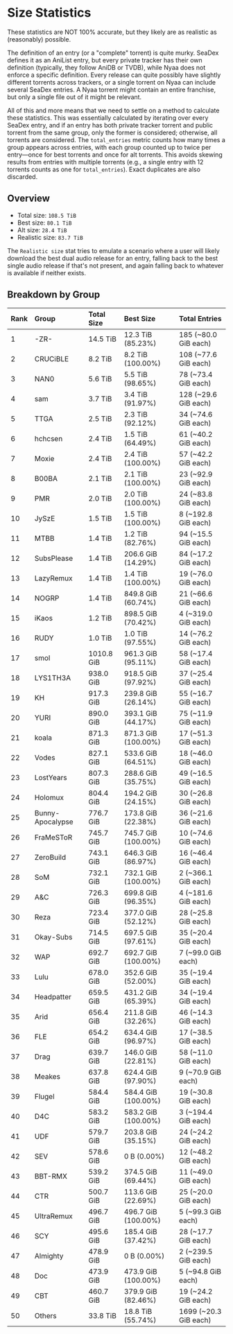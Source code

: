 # Size Statistics

These statistics are NOT 100% accurate, but they likely are as realistic as (reasonably) possible.

The definition of an entry (or a "complete" torrent) is quite murky. SeaDex defines it as an AniList entry, but every private tracker has their own definition (typically, they follow AniDB or TVDB), while Nyaa does not enforce a specific definition. Every release can quite possibly have slightly different torrents across trackers, or a single torrent on Nyaa can include several SeaDex entries. A Nyaa torrent might contain an entire franchise, but only a single file out of it might be relevant.

All of this and more means that we need to settle on a method to calculate these statistics. This was essentially calculated by iterating over every SeaDex entry, and if an entry has both private tracker torrent and public torrent from the same group, only the former is considered; otherwise, all torrents are considered. The `total_entries` metric counts how many times a group appears across entries, with each group counted up to twice per entry—once for best torrents and once for alt torrents. This avoids skewing results from entries with multiple torrents (e.g., a single entry with 12 torrents counts as one for `total_entries`). Exact duplicates are also discarded.

## Overview

- Total size: `108.5 TiB`
- Best size: `80.1 TiB`
- Alt size: `28.4 TiB`
- Realistic size: `83.7 TiB`

The `Realistic size` stat tries to emulate a scenario where a user will likely download the best dual audio release for an entry, falling back to the best single audio release if that's not present, and again falling back to whatever is available if neither exists.


## Breakdown by Group

| Rank | Group            | Total Size | Best Size           | Total Entries         |
| :----| :----------------| :----------| :-------------------| :---------------------|
| 1    | -ZR-             | 14.5 TiB   | 12.3 TiB (85.23%)   | 185 (~80.0 GiB each)  |
| 2    | CRUCiBLE         | 8.2 TiB    | 8.2 TiB (100.00%)   | 108 (~77.6 GiB each)  |
| 3    | NAN0             | 5.6 TiB    | 5.5 TiB (98.65%)    | 78 (~73.4 GiB each)   |
| 4    | sam              | 3.7 TiB    | 3.4 TiB (91.97%)    | 128 (~29.6 GiB each)  |
| 5    | TTGA             | 2.5 TiB    | 2.3 TiB (92.12%)    | 34 (~74.6 GiB each)   |
| 6    | hchcsen          | 2.4 TiB    | 1.5 TiB (64.49%)    | 61 (~40.2 GiB each)   |
| 7    | Moxie            | 2.4 TiB    | 2.4 TiB (100.00%)   | 57 (~42.2 GiB each)   |
| 8    | B00BA            | 2.1 TiB    | 2.1 TiB (100.00%)   | 23 (~92.9 GiB each)   |
| 9    | PMR              | 2.0 TiB    | 2.0 TiB (100.00%)   | 24 (~83.8 GiB each)   |
| 10   | JySzE            | 1.5 TiB    | 1.5 TiB (100.00%)   | 8 (~192.8 GiB each)   |
| 11   | MTBB             | 1.4 TiB    | 1.2 TiB (82.76%)    | 94 (~15.5 GiB each)   |
| 12   | SubsPlease       | 1.4 TiB    | 206.6 GiB (14.29%)  | 84 (~17.2 GiB each)   |
| 13   | LazyRemux        | 1.4 TiB    | 1.4 TiB (100.00%)   | 19 (~76.0 GiB each)   |
| 14   | NOGRP            | 1.4 TiB    | 849.8 GiB (60.74%)  | 21 (~66.6 GiB each)   |
| 15   | iKaos            | 1.2 TiB    | 898.5 GiB (70.42%)  | 4 (~319.0 GiB each)   |
| 16   | RUDY             | 1.0 TiB    | 1.0 TiB (97.55%)    | 14 (~76.2 GiB each)   |
| 17   | smol             | 1010.8 GiB | 961.3 GiB (95.11%)  | 58 (~17.4 GiB each)   |
| 18   | LYS1TH3A         | 938.0 GiB  | 918.5 GiB (97.92%)  | 37 (~25.4 GiB each)   |
| 19   | KH               | 917.3 GiB  | 239.8 GiB (26.14%)  | 55 (~16.7 GiB each)   |
| 20   | YURI             | 890.0 GiB  | 393.1 GiB (44.17%)  | 75 (~11.9 GiB each)   |
| 21   | koala            | 871.3 GiB  | 871.3 GiB (100.00%) | 17 (~51.3 GiB each)   |
| 22   | Vodes            | 827.1 GiB  | 533.6 GiB (64.51%)  | 18 (~46.0 GiB each)   |
| 23   | LostYears        | 807.3 GiB  | 288.6 GiB (35.75%)  | 49 (~16.5 GiB each)   |
| 24   | Holomux          | 804.4 GiB  | 194.2 GiB (24.15%)  | 30 (~26.8 GiB each)   |
| 25   | Bunny-Apocalypse | 776.7 GiB  | 173.8 GiB (22.38%)  | 36 (~21.6 GiB each)   |
| 26   | FraMeSToR        | 745.7 GiB  | 745.7 GiB (100.00%) | 10 (~74.6 GiB each)   |
| 27   | ZeroBuild        | 743.1 GiB  | 646.3 GiB (86.97%)  | 16 (~46.4 GiB each)   |
| 28   | SoM              | 732.1 GiB  | 732.1 GiB (100.00%) | 2 (~366.1 GiB each)   |
| 29   | A&C              | 726.3 GiB  | 699.8 GiB (96.35%)  | 4 (~181.6 GiB each)   |
| 30   | Reza             | 723.4 GiB  | 377.0 GiB (52.12%)  | 28 (~25.8 GiB each)   |
| 31   | Okay-Subs        | 714.5 GiB  | 697.5 GiB (97.61%)  | 35 (~20.4 GiB each)   |
| 32   | WAP              | 692.7 GiB  | 692.7 GiB (100.00%) | 7 (~99.0 GiB each)    |
| 33   | Lulu             | 678.0 GiB  | 352.6 GiB (52.00%)  | 35 (~19.4 GiB each)   |
| 34   | Headpatter       | 659.5 GiB  | 431.2 GiB (65.39%)  | 34 (~19.4 GiB each)   |
| 35   | Arid             | 656.4 GiB  | 211.8 GiB (32.26%)  | 46 (~14.3 GiB each)   |
| 36   | FLE              | 654.2 GiB  | 634.4 GiB (96.97%)  | 17 (~38.5 GiB each)   |
| 37   | Drag             | 639.7 GiB  | 146.0 GiB (22.81%)  | 58 (~11.0 GiB each)   |
| 38   | Meakes           | 637.8 GiB  | 624.4 GiB (97.90%)  | 9 (~70.9 GiB each)    |
| 39   | Flugel           | 584.4 GiB  | 584.4 GiB (100.00%) | 19 (~30.8 GiB each)   |
| 40   | D4C              | 583.2 GiB  | 583.2 GiB (100.00%) | 3 (~194.4 GiB each)   |
| 41   | UDF              | 579.7 GiB  | 203.8 GiB (35.15%)  | 24 (~24.2 GiB each)   |
| 42   | SEV              | 578.6 GiB  | 0 B (0.00%)         | 12 (~48.2 GiB each)   |
| 43   | BBT-RMX          | 539.2 GiB  | 374.5 GiB (69.44%)  | 11 (~49.0 GiB each)   |
| 44   | CTR              | 500.7 GiB  | 113.6 GiB (22.69%)  | 25 (~20.0 GiB each)   |
| 45   | UltraRemux       | 496.7 GiB  | 496.7 GiB (100.00%) | 5 (~99.3 GiB each)    |
| 46   | SCY              | 495.6 GiB  | 185.4 GiB (37.42%)  | 28 (~17.7 GiB each)   |
| 47   | Almighty         | 478.9 GiB  | 0 B (0.00%)         | 2 (~239.5 GiB each)   |
| 48   | Doc              | 473.9 GiB  | 473.9 GiB (100.00%) | 5 (~94.8 GiB each)    |
| 49   | CBT              | 460.7 GiB  | 379.9 GiB (82.46%)  | 19 (~24.2 GiB each)   |
| 50   | Others           | 33.8 TiB   | 18.8 TiB (55.74%)   | 1699 (~20.3 GiB each) |
